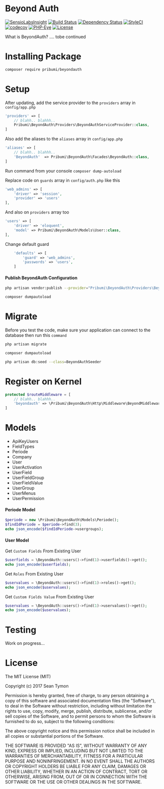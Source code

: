 # Beyond Auth

[![SensioLabsInsight](https://insight.sensiolabs.com/projects/e5044efb-e10a-4cc4-84f7-e243ca0ebc62/small.png)](https://insight.sensiolabs.com/projects/e5044efb-e10a-4cc4-84f7-e243ca0ebc62)
[![Build Status](https://travis-ci.org/odenktools/beyondauth.svg)](https://travis-ci.org/odenktools/beyondauth)
[![Dependency Status](https://www.versioneye.com/user/projects/59cd48ff15f0d770f0e1906d/badge.svg?style=flat-square)](https://www.versioneye.com/user/projects/59cd48ff15f0d770f0e1906d)
[![StyleCI](https://styleci.io/repos/104094339/shield?branch=master)](https://styleci.io/repos/104094339)
[![codecov](https://codecov.io/gh/odenktools/beyondauth/branch/master/graph/badge.svg)](https://codecov.io/gh/odenktools/beyondauth)
[![PHP-Eye](https://php-eye.com/badge/pribumi/beyondauth/tested.svg?style=flat-square)](https://php-eye.com/package/pribumi/beyondauth)
[![License](https://poser.pugx.org/pribumi/beyondauth/license)](https://packagist.org/packages/pribumi/beyondauth)

What is BeyondAuth? .... tobe continued

# Installing Package

```bash
composer require pribumi/beyondauth
```

# Setup

After updating, add the service provider to the `providers` array in `config/app.php`

```php
'providers' => [
	// blahh.. blahhh..
	Pribumi\BeyondAuth\Providers\BeyondAuthServiceProvider::class,
]
```

Also add the aliases to the `aliases` array in `config/app.php`

```php
'aliases' => [
	// blahh.. blahhh..
	'BeyondAuth'  => Pribumi\BeyondAuth\Facades\BeyondAuth::class,
]
```

Run command from your console ``composer dump-autoload``

Replace code on `guards` array in `config/auth.php` like this

```php
'web_admins' => [
	'driver' => 'session',
    'provider' => 'users'
],
```
And also on `providers` array too

```php
'users' => [
    'driver' => 'eloquent',
    'model' => Pribumi\BeyondAuth\Models\User::class,
],
```

Change default guard

```php
	'defaults' => [
    	'guard' => 'web_admins',
        'passwords' => 'users',
    ]
```

#### Publish BeyondAuth Configuration

```bash
php artisan vendor:publish --provider="Pribumi\BeyondAuth\Providers\BeyondAuthServiceProvider"

composer dumpautoload
```

# Migrate

Before you test the code, make sure your application can connect to the database then run this `command`

```bash
php artisan migrate

composer dumpautoload

php artisan db:seed --class=BeyondAuthSeeder
```

# Register on Kernel

```php
protected $routeMiddleware = [
	// blahh.. blahhh..
	'beyondauth' => \Pribumi\BeyondAuth\Http\Middleware\BeyondMiddleware::class
]
```

# Models

- ApiKeyUsers
- FieldTypes
- Periode
- Company
- User
- UserActivation
- UserField
- UserFieldGroup
- UserFieldValue
- UserGroup
- UserMenus
- UserPermission


#### Periode Model

```php
$periode = new \Pribumi\BeyondAuth\Models\Periode();
$findIdPeriode = $periode->find(3);
echo json_encode($findIdPeriode->usergroups);
```

#### User Model

Get ```Custom Fields``` From Existing User

```php
$userfields = \BeyondAuth::users()->find(1)->userfields()->get();
echo json_encode($userfields);
```

Get ```Roles``` From Existing User

```php
$uservalues = \BeyondAuth::users()->find(1)->roles()->get();
echo json_encode($uservalues);
```

Get ```Custom Fields Value``` From Existing User

```php
$uservalues = \BeyondAuth::users()->find(1)->uservalues()->get();
echo json_encode($uservalues);
```

# Testing

Work on progress...

# License

The MIT License (MIT)

Copyright (c) 2017 Sean Tymon

Permission is hereby granted, free of charge, to any person obtaining a copy
of this software and associated documentation files (the "Software"), to deal
in the Software without restriction, including without limitation the rights
to use, copy, modify, merge, publish, distribute, sublicense, and/or sell
copies of the Software, and to permit persons to whom the Software is
furnished to do so, subject to the following conditions:

The above copyright notice and this permission notice shall be included in all
copies or substantial portions of the Software.

THE SOFTWARE IS PROVIDED "AS IS", WITHOUT WARRANTY OF ANY KIND, EXPRESS OR
IMPLIED, INCLUDING BUT NOT LIMITED TO THE WARRANTIES OF MERCHANTABILITY,
FITNESS FOR A PARTICULAR PURPOSE AND NONINFRINGEMENT. IN NO EVENT SHALL THE
AUTHORS OR COPYRIGHT HOLDERS BE LIABLE FOR ANY CLAIM, DAMAGES OR OTHER
LIABILITY, WHETHER IN AN ACTION OF CONTRACT, TORT OR OTHERWISE, ARISING FROM,
OUT OF OR IN CONNECTION WITH THE SOFTWARE OR THE USE OR OTHER DEALINGS IN THE
SOFTWARE.
